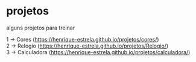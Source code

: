 # projetos

alguns projetos para treinar 

1 -> Cores (https://henrique-estrela.github.io/projetos/cores/)<br>
2 -> Relogio (https://henrique-estrela.github.io/projetos/Relogio/)<br>
3 -> Calculadora (https://henrique-estrela.github.io/projetos/calculadora/)
